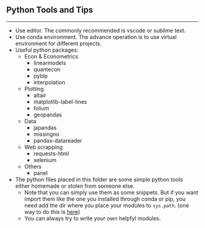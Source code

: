 ## Python Tools and Tips

---

- Use editor. The commonly recommended is vscode or sublime text.
- Use conda environment. The advance operation is to use virtual environment for different projects.
- Useful python packages:
  - Econ & Econometrics
    - linearmodels
    - quantecon
    - pyblp
    - interpolation
  - Plotting
    - altair
    - matplotlib-label-lines
    - folium
    - geopandas
  - Data
    - japandas
    - missingno
    - pandas-datareader
  - Web scrapping
    - requests-html
    - selenium
  - Others
    - panel
- The python files placed in this folder are some simple python tools either homemade or stolen from someone else.
  - Note that you can simply use them as some snippets. But if you want import them like the one you installed through conda or pip, you need add the dir where you place your modules to `sys.path`. (one way to do this is [here](https://stackoverflow.com/a/37008663))
  - You can always try to write your own helpfyl modules.
